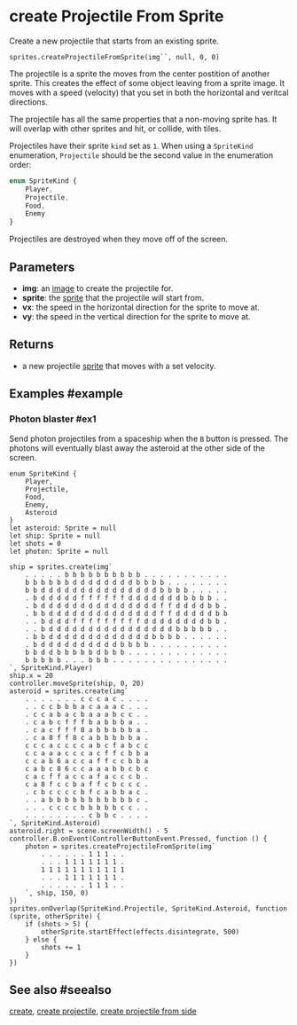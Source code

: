 # create Projectile From Sprite

Create a new projectile that starts from an existing sprite.

```sig
sprites.createProjectileFromSprite(img``, null, 0, 0)
```

The projectile is a sprite the moves from the center postition of another sprite. This creates the effect of some object leaving from a sprite image. It moves with a speed (velocity) that you set in both the horizontal and veritcal directions.

The projectile has all the same properties that a non-moving sprite has. It will overlap with other sprites and hit, or collide, with tiles.

Projectiles have their sprite ``kind`` set as `1`. When using a ``SpriteKind`` enumeration, ``Projectile`` should be the second value in the enumeration order:

```typescript
enum SpriteKind {
    Player,
    Projectile,
    Food,
    Enemy
}
```

Projectiles are destroyed when they move off of the screen.

## Parameters

* **img**: an [image](/types/image) to create the projectile for.
* **sprite**: the [sprite](/types/sprite) that the projectile will start from.
* **vx**: the speed in the horizontal direction for the sprite to move at.
* **vy**: the speed in the vertical direction for the sprite to move at.

## Returns

* a new projectile [sprite](/types/sprite) that moves with a set velocity.

## Examples #example

### Photon blaster #ex1

Send photon projectiles from a spaceship when the ``B`` button is pressed. The photons will eventually blast away the asteroid at the other side of the screen.

```blocks
enum SpriteKind {
    Player,
    Projectile,
    Food,
    Enemy,
    Asteroid
}
let asteroid: Sprite = null
let ship: Sprite = null
let shots = 0
let photon: Sprite = null

ship = sprites.create(img`
    . . . . . b b b b b b b b b b . . . . . . . . . . .
    b b b b b b d d d d d d d d b b b b . . . . . . . .
    b b d d d d d d d d d d d d d d d b b b b . . . . .
    . b d d d d d f f f f f f d d d d d d d b b b b . .
    . b d d d d d d d d d d d d d d d f f d d d d b b .
    . b b d d d d d d d d d d d d d d f f d d d d d b b
    . . b d d d f f f f f f f f f d d d d d d d d b b .
    . . b d d d d d d d d d d d d d d d d b b b b b . .
    . b b d d d d d d d d d d d d d b b b b . . . . . .
    . b d d d d d d d d d d b b b b . . . . . . . . . .
    b b d d b b b b b d b b b . . . . . . . . . . . . .
    b b b b b . . . b b b . . . . . . . . . . . . . . .
`, SpriteKind.Player)
ship.x = 20
controller.moveSprite(ship, 0, 20)
asteroid = sprites.create(img`
    . . . . . . . c c c a c . . . .
    . . c c b b b a c a a a c . . .
    . c c a b a c b a a a b c c . .
    . c a b c f f f b a b b b a . .
    . c a c f f f 8 a b b b b b a .
    . c a 8 f f 8 c a b b b b b a .
    c c c a c c c c a b c f a b c c
    c c a a a c c c a c f f c b b a
    c c a b 6 a c c a f f c c b b a
    c a b c 8 6 c c a a a b b c b c
    c a c f f a c c a f a c c c b .
    c a 8 f c c b a f f c b c c c .
    . c b c c c c b f c a b b a c .
    . . a b b b b b b b b b b b c .
    . . . c c c c b b b b b c c . .
    . . . . . . . . c b b c . . . .
`, SpriteKind.Asteroid)
asteroid.right = scene.screenWidth() - 5
controller.B.onEvent(ControllerButtonEvent.Pressed, function () {
    photon = sprites.createProjectileFromSprite(img`
        . . . . . . 1 1 1 . .
        . . . 1 1 1 1 1 1 1 .
        1 1 1 1 1 1 1 1 1 1 1
        . . . 1 1 1 1 1 1 1 .
        . . . . . . 1 1 1 . .
    `, ship, 150, 0)
})
sprites.onOverlap(SpriteKind.Projectile, SpriteKind.Asteroid, function (sprite, otherSprite) {
    if (shots > 5) {
        otherSprite.startEffect(effects.disintegrate, 500)
    } else {
        shots += 1
    }
})
```

## See also #seealso

[create](/reference/sprites/create),
[create projectile](/reference/sprites/create-projectile),
[create projectile from side](/reference/sprites/create-projectile-from-side)